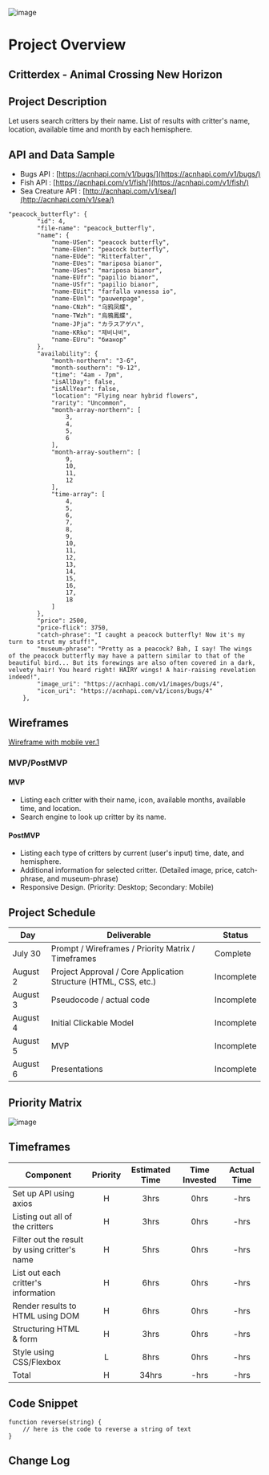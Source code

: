 ![image](https://user-images.githubusercontent.com/78275456/127722888-911a0195-2b34-4c82-b970-65df31fd1a1e.png)

# Project Overview

## Critterdex - Animal Crossing New Horizon

## Project Description

Let users search critters by their name. List of results with critter's name, location, available time and month by each hemisphere.

## API and Data Sample

- Bugs API : [https://acnhapi.com/v1/bugs/](https://acnhapi.com/v1/bugs/)
- Fish API : [https://acnhapi.com/v1/fish/](https://acnhapi.com/v1/fish/)
- Sea Creature API : [http://acnhapi.com/v1/sea/](http://acnhapi.com/v1/sea/)

```
"peacock_butterfly": {
        "id": 4,
        "file-name": "peacock_butterfly",
        "name": {
            "name-USen": "peacock butterfly",
            "name-EUen": "peacock butterfly",
            "name-EUde": "Ritterfalter",
            "name-EUes": "mariposa bianor",
            "name-USes": "mariposa bianor",
            "name-EUfr": "papilio bianor",
            "name-USfr": "papilio bianor",
            "name-EUit": "farfalla vanessa io",
            "name-EUnl": "pauwenpage",
            "name-CNzh": "乌鸦凤蝶",
            "name-TWzh": "烏鴉鳳蝶",
            "name-JPja": "カラスアゲハ",
            "name-KRko": "제비나비",
            "name-EUru": "бианор"
        },
        "availability": {
            "month-northern": "3-6",
            "month-southern": "9-12",
            "time": "4am - 7pm",
            "isAllDay": false,
            "isAllYear": false,
            "location": "Flying near hybrid flowers",
            "rarity": "Uncommon",
            "month-array-northern": [
                3,
                4,
                5,
                6
            ],
            "month-array-southern": [
                9,
                10,
                11,
                12
            ],
            "time-array": [
                4,
                5,
                6,
                7,
                8,
                9,
                10,
                11,
                12,
                13,
                14,
                15,
                16,
                17,
                18
            ]
        },
        "price": 2500,
        "price-flick": 3750,
        "catch-phrase": "I caught a peacock butterfly! Now it's my turn to strut my stuff!",
        "museum-phrase": "Pretty as a peacock? Bah, I say! The wings of the peacock butterfly may have a pattern similar to that of the beautiful bird... But its forewings are also often covered in a dark, velvety hair! You heard right! HAIRY wings! A hair-raising revelation indeed!",
        "image_uri": "https://acnhapi.com/v1/images/bugs/4",
        "icon_uri": "https://acnhapi.com/v1/icons/bugs/4"
    },
```

## Wireframes

[Wireframe with mobile ver.1](https://whimsical.com/critterdex-XagNwLKhGWqb4QXmVxDGvr)

### MVP/PostMVP

#### MVP

- Listing each critter with their name, icon, available months, available time, and location.
- Search engine to look up critter by its name.

#### PostMVP

- Listing each type of critters by current (user's input) time, date, and hemisphere.
- Additional information for selected critter. (Detailed image, price, catch-phrase, and museum-phrase)
- Responsive Design. (Priority: Desktop; Secondary: Mobile)

## Project Schedule

| Day      | Deliverable                                                     | Status     |
| -------- | --------------------------------------------------------------- | ---------- |
| July 30  | Prompt / Wireframes / Priority Matrix / Timeframes              | Complete   |
| August 2 | Project Approval / Core Application Structure (HTML, CSS, etc.) | Incomplete |
| August 3 | Pseudocode / actual code                                        | Incomplete |
| August 4 | Initial Clickable Model                                         | Incomplete |
| August 5 | MVP                                                             | Incomplete |
| August 6 | Presentations                                                   | Incomplete |

## Priority Matrix

![image](https://user-images.githubusercontent.com/78275456/127721884-f6712904-61dc-4cd8-a766-8cce077e4bce.png)

## Timeframes

| Component               | Priority | Estimated Time | Time Invested | Actual Time |
| ----------------------- | :------: | :------------: | :-----------: | :---------: |
| Set up API using axios  |    H     |      3hrs      |     0hrs      |    -hrs     |
| Listing out all of the critters  |    H     |      3hrs      |     0hrs      |    -hrs     |
| Filter out the result by using critter's name    |    H     |      5hrs      |     0hrs      |    -hrs     |
| List out each critter's information     |    H     |      6hrs      |     0hrs      |    -hrs     |
| Render results to HTML using DOM     |    H     |      6hrs      |     0hrs      |    -hrs     |
| Structuring HTML & form |    H     |      3hrs      |     0hrs      |    -hrs     |
| Style using CSS/Flexbox |    L     |      8hrs      |     0hrs      |    -hrs     |
| Total                   |    H     |      34hrs      |     -hrs      |    -hrs     |

## Code Snippet

```
function reverse(string) {
	// here is the code to reverse a string of text
}
```

## Change Log
